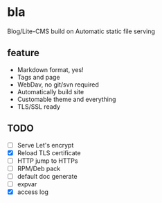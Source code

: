 # bla

Blog/Lite-CMS build on Automatic static file serving

## feature

* Markdown format, yes!
* Tags and page 
* WebDav, no git/svn required
* Automatically build site
* Customable theme and everything
* TLS/SSL ready

## TODO

- [ ] Serve Let's encrypt
- [x] Reload TLS certificate
- [ ] HTTP jump to HTTPs
- [ ] RPM/Deb pack
- [ ] default doc generate
- [ ] expvar
- [x] access log
